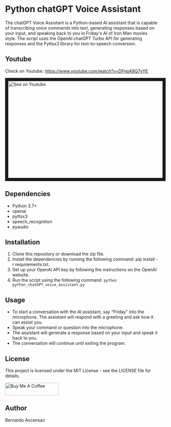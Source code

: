 # Python chatGPT Voice Assistant

The chatGPT Voice Assistant is a Python-based AI assistant that is capable of transcribing voice commands into text, generating responses based on your input, and speaking back to you in Friday's AI of Iron Man movies style. The script uses the OpenAI chatGPT Turbo API for generating responses and the Pyttsx3 library for text-to-speech conversion.


## Youtube

Check on Youtube: https://www.youtube.com/watch?v=DFnpA9Q7yYE

<img src="https://bernardoascensao.com/outsourcing/youtube.png" alt="See on Youtube" width="560" height="315" border="10"/>


## Dependencies

- Python 3.7+
- openai
- pyttsx3
- speech_recognition
- pyaudio

## Installation

1. Clone this repository or download the zip file.
2. Install the dependencies by running the following command: pip install -r requirements.txt.
3. Set up your OpenAI API key by following the instructions on the OpenAI website.
4. Run the script using the following command:  ```python python_chatGPT_voice_assistant.py ```

## Usage

- To start a conversation with the AI assistant, say "Friday" into the microphone. The assistant will respond with a greeting and ask how it can assist you.
- Speak your command or question into the microphone.
- The assistant will generate a response based on your input and speak it back to you.
- The conversation will continue until exiting the program.

## License

This project is licensed under the MIT License - see the LICENSE file for details.

<a href="https://www.buymeacoffee.com/ascensao1" target="_blank"><img src="https://cdn.buymeacoffee.com/buttons/default-yellow.png" alt="Buy Me A Coffee" height="41" width="174"></a>


## Author

Bernardo Ascensao
